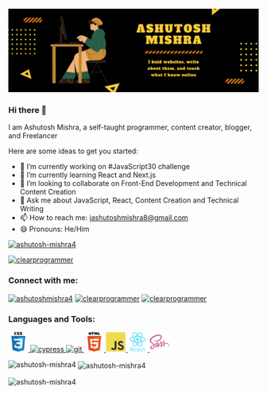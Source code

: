 ![Header](https://raw.githubusercontent.com/ashutosh-mishra4/ashutosh-mishra4/master/Clear%20Programmer.gif?token=ASL4M5T35TAW43NTNRRIKLTBBZSX4)

### Hi there 👋
I am Ashutosh Mishra, a self-taught programmer, content creator, blogger, and Freelancer

Here are some ideas to get you started:

- 🔭 I’m currently working on #JavaScript30 challenge
- 🌱 I’m currently learning React and Next.js
- 👯 I’m looking to collaborate on Front-End Development and Technical Content Creation
- 💬 Ask me about JavaScript, React, Content Creation and Technical Writing
- 📫 How to reach me: iashutoshmishra8@gmail.com
- 😄 Pronouns: He/Him

<p align="left"> <a href="https://github.com/ryo-ma/github-profile-trophy"><img src="https://github-profile-trophy.vercel.app/?username=ashutosh-mishra4" alt="ashutosh-mishra4" /></a> </p>

<p align="left"> <a href="https://twitter.com/clearprogrammer" target="blank"><img src="https://img.shields.io/twitter/follow/clearprogrammer?logo=twitter&style=for-the-badge" alt="clearprogrammer" /></a> </p>

<h3 align="left">Connect with me:</h3>
<p align="left">
<a href="https://dev.to/ashutoshmishra4" target="blank"><img align="center" src="https://cdn.jsdelivr.net/npm/simple-icons@3.0.1/icons/dev-dot-to.svg" alt="ashutoshmishra4" height="30" width="40" /></a>
<a href="https://twitter.com/clearprogrammer" target="blank"><img align="center" src="https://raw.githubusercontent.com/rahuldkjain/github-profile-readme-generator/master/src/images/icons/Social/twitter.svg" alt="clearprogrammer" height="30" width="40" /></a>
<a href="https://instagram.com/clearprogrammer" target="blank"><img align="center" src="https://raw.githubusercontent.com/rahuldkjain/github-profile-readme-generator/master/src/images/icons/Social/instagram.svg" alt="clearprogrammer" height="30" width="40" /></a>
</p>

<h3 align="left">Languages and Tools:</h3>
<p align="left"> <a href="https://www.w3schools.com/css/" target="_blank"> <img src="https://raw.githubusercontent.com/devicons/devicon/master/icons/css3/css3-original-wordmark.svg" alt="css3" width="40" height="40"/> </a> <a href="https://www.cypress.io" target="_blank"> <img src="https://raw.githubusercontent.com/simple-icons/simple-icons/6e46ec1fc23b60c8fd0d2f2ff46db82e16dbd75f/icons/cypress.svg" alt="cypress" width="40" height="40"/> </a> <a href="https://git-scm.com/" target="_blank"> <img src="https://www.vectorlogo.zone/logos/git-scm/git-scm-icon.svg" alt="git" width="40" height="40"/> </a> <a href="https://www.w3.org/html/" target="_blank"> <img src="https://raw.githubusercontent.com/devicons/devicon/master/icons/html5/html5-original-wordmark.svg" alt="html5" width="40" height="40"/> </a> <a href="https://developer.mozilla.org/en-US/docs/Web/JavaScript" target="_blank"> <img src="https://raw.githubusercontent.com/devicons/devicon/master/icons/javascript/javascript-original.svg" alt="javascript" width="40" height="40"/> </a> <a href="https://reactjs.org/" target="_blank"> <img src="https://raw.githubusercontent.com/devicons/devicon/master/icons/react/react-original-wordmark.svg" alt="react" width="40" height="40"/> </a> <a href="https://sass-lang.com" target="_blank"> <img src="https://raw.githubusercontent.com/devicons/devicon/master/icons/sass/sass-original.svg" alt="sass" width="40" height="40"/> </a> </p>

<p><img align="left" src="https://github-readme-stats.vercel.app/api/top-langs?username=ashutosh-mishra4&show_icons=true&locale=en&layout=compact" alt="ashutosh-mishra4" /></p>

<p>&nbsp;<img align="center" src="https://github-readme-stats.vercel.app/api?username=ashutosh-mishra4&show_icons=true&locale=en" alt="ashutosh-mishra4" /></p>

<p><img align="center" src="https://github-readme-streak-stats.herokuapp.com/?user=ashutosh-mishra4&" alt="ashutosh-mishra4" /></p>


<!--
**ashutosh-mishra4/ashutosh-mishra4** is a ✨ _special_ ✨ repository because its `README.md` (this file) appears on your GitHub profile.
-->
